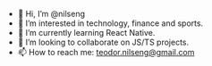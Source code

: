- 👋 Hi, I’m @nilseng
- 👀 I’m interested in technology, finance and sports.
- 🌱 I’m currently learning React Native.
- 💞️ I’m looking to collaborate on JS/TS projects.
- 📫 How to reach me: teodor.nilseng@gmail.com 

<!---
nilseng/nilseng is a ✨ special ✨ repository because its `README.md` (this file) appears on your GitHub profile.
You can click the Preview link to take a look at your changes.
--->
